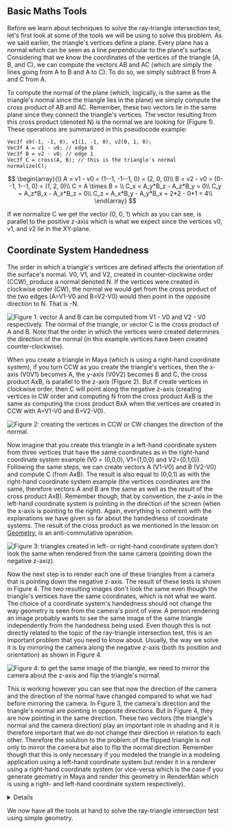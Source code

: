 ## Basic Maths Tools

Before we learn about techniques to solve the ray-triangle intersection test, let's first look at some of the tools we will be using to solve this problem. As we said earlier, the triangle's vertices define a plane. Every plane has a normal which can be seen as a line perpendicular to the plane's surface. Considering that we know the coordinates of the vertices of the triangle (A, B, and C), we can compute the vectors AB and AC (which are simply the lines going from A to B and A to C). To do so, we simply subtract B from A and C from A.

To compute the normal of the plane (which, logically, is the same as the triangle's normal since the triangle lies in the plane) we simply compute the cross product of AB and AC. Remember, these two vectors lie in the same plane since they connect the triangle's vertices. The vector resulting from this cross product (denoted N) is the normal we are looking for (Figure 1). These operations are summarized in this pseudocode example:

```
Vec3f v0(-1, -1, 0), v1(1, -1, 0), v2(0, 1, 0);
Vec3f A = v1 - v0; // edge 0
Vec3f B = v2 - v0; // edge 1
Vec3f C = cross(A, B); // this is the triangle's normal
normalize(C);
```

$$
\begin{array}{l}
A = v1 - v0 = (1--1, -1--1, 0) = (2, 0, 0)\\
B = v2 - v0 = (0--1, 1--1, 0) = (1, 2, 0)\\
C = A \times B = \\
C_x = A_y*B_z - A_z*B_y = 0\\
C_y = A_z*B_x - A_x*B_z = 0\\
C_z = A_x*B_y - A_y*B_x = 2*2 - 0*1 = 4\\
\end{array}
$$

If we normalize C we get the vector (0, 0, 1) which as you can see, is parallel to the positive z-axis which is what we expect since the vertices v0, v1, and v2 lie in the XY-plane.

## Coordinate System Handedness

The order in which a triangle's vertices are defined affects the orientation of the surface's normal. V0, V1, and V2, created in counter-clockwise order (CCW), produce a normal denoted N. If the vertices were created in clockwise order (CW), the normal we would get from the cross product of the two edges (A=V1-V0 and B=V2-V0) would then point in the opposite direction to N. That is -N.

![Figure 1: vector A and B can be computed from V1 - V0 and V2 - V0 respectively. The normal of the triangle, or vector C is the cross product of A and B. Note that the order in which the vertices were created determines the direction of the normal (in this example vertices have been created counter-clockwise).](/images/ray-triangle/triangle2.png?)

When you create a triangle in Maya (which is using a right-hand coordinate system), if you turn CCW as you create the triangle's vertices, then the x-axis (V0V1) becomes A, the y-axis (V0V2) becomes B and C, the cross product AxB, is parallel to the z-axis (Figure 2). But if create vertices in clockwise order, then C will point along the negative z-axis (creating vertices in CW order and computing N from the cross product AxB is the same as computing the cross product BxA when the vertices are created in CCW with A=V1-V0 and B=V2-V0).

![Figure 2: creating the vertices in CCW or CW changes the direction of the normal.](/images/ray-triangle/trirh.png?)

Now imagine that you create this triangle in a left-hand coordinate system from three vertices that have the same coordinates as in the right-hand coordinate system example (V0 = (0,0,0), V1=(1,0,0) and V2=(0,1,0)). Following the same steps, we can create vectors A (V1-V0) and B (V2-V0) and compute C (from AxB). The result is also equal to (0,0,1) as with the right-hand coordinate system example (the vertices coordinates are the same, therefore vectors A and B are the same as well as the result of the cross product AxB). Remember though, that by convention, the z-axis in the left-hand coordinate system is pointing in the direction of the screen (when the x-axis is pointing to the right). Again, everything is coherent with the explanations we have given so far about the handedness of coordinate systems. The result of the cross product as we mentioned in the lesson on [Geometry](lessons/mathematics-physics-for-computer-graphics/geometry/math-operations-on-points-and-vectors), is an anti-commutative operation.

![Figure 3: triangles created in left- or right-hand coordinate system don't look the same when rendered from the same camera (pointing down the negative z-axiz).](/images/ray-triangle/trilhrh1.png?)

Now the next step is to render each one of these triangles from a camera that is pointing down the negative z-axis. The result of these tests is shown in Figure 4. The two resulting images don't look the same even though the triangle's vertices have the same coordinates, which is not what we want. The choice of a coordinate system's handedness should not change the way geometry is seen from the camera's point of view. A person rendering an image probably wants to see the same image of the same triangle independently from the handedness being used. Even though this is not directly related to the topic of the ray-triangle intersection test, this is an important problem that you need to know about. Usually, the way we solve it is by mirroring the camera along the negative z-axis (both its position and orientation) as shown in Figure 4.

![Figure 4: to get the same image of the triangle, we need to mirror the camera about the z-axis and flip the triangle's normal.](/images/ray-triangle/mirrorcamera.png?)

This is working however you can see that now the direction of the camera and the direction of the normal have changed compared to what we had before mirroring the camera. In Figure 3, the camera's direction and the triangle's normal are pointing in opposite directions. But in Figure 4, they are now pointing in the same direction. These two vectors (the triangle's normal and the camera direction) play an important role in shading and it is therefore important that we do not change their direction in relation to each other. Therefore the solution to the problem of the flipped triangle is not only to mirror the camera but also to flip the normal direction. Remember though that this is only necessary if you modeled the triangle in a modeling application using a left-hand coordinate system but render it in a renderer using a right-hand coordinate system (or vice-versa which is the case if you generate geometry in Maya and render this geometry in RenderMan which is using a right- and left-hand coordinate system respectively).

<details>
The combination of order and direction in which the vertices are specified is called winding.
</details>

We now have all the tools at hand to solve the ray-triangle intersection test using simple geometry.